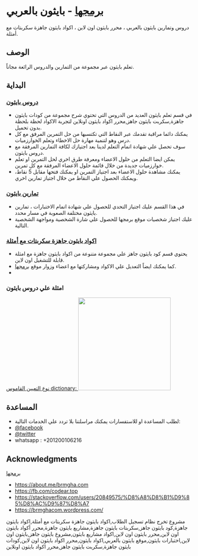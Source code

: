 # [برمجها](https://www.brmgha.com) - بايثون بالعربي

دروس وتمارين بايثون بالعربي ، محرر بايثون اون لاين ، اكواد بايثون جاهزة سكربتات مع أمثلة. 

## الوصف

تعلم بايثون عبر مجموعة من التمارين والدروس الرائعة مجاناً.

## البداية

### [دروس بايثون](https://www.brmgha.com/learns)

* في قسم تعلم بايثون العديد من الدروس التي تحتوي شرح مجموعة من كودات بايثون جاهزة,سكربت بايثون جاهز,محرر اكواد بايثون اونلاين لتجربة الاكواد لحظة بلحظة بدون تحميل.
* يمكنك دائما مراقبة تقدمك عبر النقاط التي تكتسبها من حل التمرين المرفق مع كل درس وهو لتنمية مهارة حل الاخطاء وتعلم الخوارزميات.
* سوف تحصل علي شهادة اتمام التعلم لدينا بعد اجتيازك لكافة التمارين المرفقة مع دروس بايثون.
* يمكن ايضا التعلم من حلول الاعضاء ومعرفة طرق اخري لحل التمرين او تعلم خوارزميات جديدة من خلال قائمة حلول الاعضاء المرفقة مع كل تمرين.
* يمكنك مشاهدة حلول الاعضاء بعد اجتياز التمرين او يمكنك فتحها مقابل 5 نقاط، ويمكنك الحصول علي النقاط من خلال اجتياز تمارين اخري.  

### [تمارين بايثون](https://www.brmgha.com/tasks)
* في هذا القسم عليك اجتياز التحدي للحصول علي شهادة اتمام الاختبارات ، تمارين بايثون مختلفة الصعوبة في مسار محدد.
* عليك اجتياز شخصيات موقع برمجها للحصول علي شارة الشخصية ومواجهة الشخصية التالية.

### [اكواد بايثون جاهزة سكربتات مع أمثلة](https://www.brmgha.com/python-code-examples)
* يحتوي قسم كود بايثون جاهز علي مجموعة متنوعة من اكواد بايثون جاهزة مع امثلة قابلة للتشغيل اون لاين.
* كما يمكنك ايضاً التعديل علي الاكواد ومشاركتها مع اعضاء وزوار موقع [برمجها](https://www.brmgha.com).
* 
### امثلة علي دروس بايثون

[نوع التعيين القاموس dictionary:  <img src="https://www.brmgha.com/images/datatype.jpg" width="250">](https://www.brmgha.com/learn?t=%D8%A8%D8%A7%D9%8A%D8%AB%D9%88%D9%86-%D9%86%D9%88%D8%B9-%D8%A7%D9%84%D8%AA%D8%B9%D9%8A%D9%8A%D9%86-%D8%A7%D9%84%D9%82%D8%A7%D9%85%D9%88%D8%B3-dictionary)


## المساعدة

* لطلب المساعدة او للاستفسارات يمكنك مراسلتنا بلا تردد علي الخدمات التالية:
*  [@facebook](https://facebook.com/codear.top)
*  [@twitter](https://twitter.com/brmgha)
*  whatsapp : +201200106216



## Acknowledgments

[برمجها](https://www.brmgha.com)


- https://about.me/brmgha.com
- https://fb.com/codear.top
- https://stackoverflow.com/users/20849575/%D8%A8%D8%B1%D9%85%D8%AC%D9%87%D8%A7
- https://brmghacom.wordpress.com/



مشروع تخرج نظام تسجيل الطلاب,اكواد بايثون جاهزة سكربتات مع أمثلة,اكواد بايثون جاهزة,كود بايثون جاهز,سكربتات بايثون جاهزة,مشاريع بايثون جاهزة,محرر أكواد بايثون اون لاين,محرر بايثون اون لاين,اكواد مشاريع بايثون,مشروع بايثون جاهز,بايثون اون لاين,اختبارات بايثون,موقع بايثون بالعربي,اكواد بايثون,محرر اكواد بايثون اون لاين,كودات بايثون جاهزة,سكربت بايثون جاهز,محرر اكواد بايثون اونلاين
